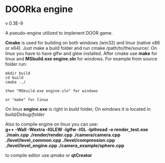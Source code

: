 # DOORka engine 
v 0.3E-9

A pseudo-engine utilized to implenent DOOR game.

**Cmake** is used for building on both windows (win32) and linux (native x86 or x64). Just make a build folder and run cmake /path/to/the/source/. On linux you have to have glfw and glew installed. After cmake use **make** for linux and **MSbuild.exe engine.sln** for windows. For example from source folder run:

    mkdir build
    cd build  
    cmake ../

    then "MSbuild.exe engine.sln" for windows

    or "make" for linux

On linux **engine.exe** is right in *build* folder, On windows it is located in *build/Debug/folder*

Also to compile engine on linux you can use:  
**g++ -Wall -Wextra -lGLEW -lglfw -lGL -lpthread -o render_test.exe ./main.cpp ./render/render.cpp ./camera/camera.cpp ./level/level_common.cpp
./level/compression.cpp ./level/level_engine.cpp ./camera_example/sphere.cpp**

to compile editor use *qmake* or **qtCreator**
